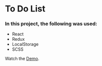 # To Do List

### In this project, the following was used:
- React
- Redux
- LocalStorage
- SCSS

Watch the [Demo](https://sorati.github.io/todo-list/).